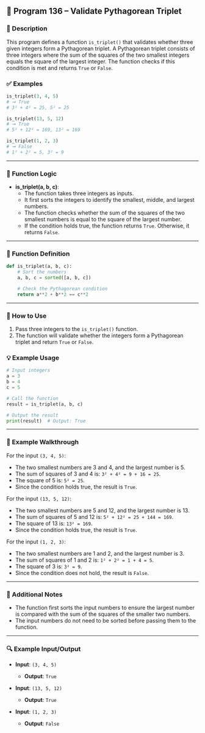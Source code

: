 
## 📘 Program 136 – Validate Pythagorean Triplet

### 📝 Description  

This program defines a function `is_triplet()` that validates whether three given integers form a Pythagorean triplet. A Pythagorean triplet consists of three integers where the sum of the squares of the two smallest integers equals the square of the largest integer. The function checks if this condition is met and returns `True` or `False`.

### ✅ Examples

```python
is_triplet(3, 4, 5)
# ➞ True
# 3² + 4² = 25, 5² = 25

is_triplet(13, 5, 12)
# ➞ True
# 5² + 12² = 169, 13² = 169

is_triplet(1, 2, 3)
# ➞ False
# 1² + 2² = 5, 3² = 9
```

---

### 🧠 Function Logic

- **is_triplet(a, b, c)**:
  - The function takes three integers as inputs.
  - It first sorts the integers to identify the smallest, middle, and largest numbers.
  - The function checks whether the sum of the squares of the two smallest numbers is equal to the square of the largest number.
  - If the condition holds true, the function returns `True`. Otherwise, it returns `False`.

---

### 🧠 Function Definition

```python
def is_triplet(a, b, c):
    # Sort the numbers
    a, b, c = sorted([a, b, c])

    # Check the Pythagorean condition
    return a**2 + b**2 == c**2
```

---

### 🔁 How to Use

1. Pass three integers to the `is_triplet()` function.
2. The function will validate whether the integers form a Pythagorean triplet and return `True` or `False`.

### 💡 Example Usage

```python
# Input integers
a = 3
b = 4
c = 5

# Call the function
result = is_triplet(a, b, c)

# Output the result
print(result)  # Output: True
```

---

### 🧠 Example Walkthrough

For the input `(3, 4, 5)`:

- The two smallest numbers are 3 and 4, and the largest number is 5.
- The sum of squares of 3 and 4 is: `3² + 4² = 9 + 16 = 25`.
- The square of 5 is: `5² = 25`.
- Since the condition holds true, the result is `True`.

For the input `(13, 5, 12)`:

- The two smallest numbers are 5 and 12, and the largest number is 13.
- The sum of squares of 5 and 12 is: `5² + 12² = 25 + 144 = 169`.
- The square of 13 is: `13² = 169`.
- Since the condition holds true, the result is `True`.

For the input `(1, 2, 3)`:

- The two smallest numbers are 1 and 2, and the largest number is 3.
- The sum of squares of 1 and 2 is: `1² + 2² = 1 + 4 = 5`.
- The square of 3 is: `3² = 9`.
- Since the condition does not hold, the result is `False`.

---

### 🧠 Additional Notes

- The function first sorts the input numbers to ensure the largest number is compared with the sum of the squares of the smaller two numbers.
- The input numbers do not need to be sorted before passing them to the function.

---

### 🔍 Example Input/Output

- **Input**: `(3, 4, 5)`
  - **Output**: `True`

- **Input**: `(13, 5, 12)`
  - **Output**: `True`

- **Input**: `(1, 2, 3)`
  - **Output**: `False`
